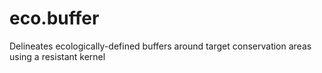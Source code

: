 # eco.buffer
Delineates ecologically-defined buffers around target conservation areas using a resistant kernel

